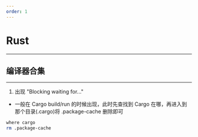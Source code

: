 ```yaml
---
order: 1
---
```

# Rust
---
## 编译器合集
---
1. 出现 "Blocking waiting for..."
- 一般在 Cargo build/run 的时候出现，此时先查找到 Cargo 在哪，再进入到那个目录(.cargo)将 .package-cache 删除即可

```sh
where cargo
rm .package-cache
```
